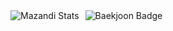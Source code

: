 <div style="display: flex; align-items: center; gap: 10px;">
  <img src="http://mazandi.herokuapp.com/api?handle=jk62362&theme=warm" alt="Mazandi Stats"/>
  <img src="http://mazassumnida.wtf/api/v2/generate_badge?boj=jk62362" alt="Baekjoon Badge"/>
</div>
